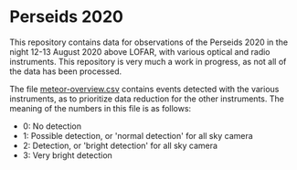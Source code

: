 # Perseids 2020
This repository contains data for observations of the Perseids 2020 in the night 12-13 August 2020 above LOFAR, with various optical and radio instruments. This repository is very much a work in progress, as not all of the data has been processed.

The file [meteor-overview.csv](meteor-overview.csv) contains events detected with the various instruments, as to prioritize data reduction for the other instruments. The meaning of the numbers in this file is as follows:
 
 * 0: No detection
 * 1: Possible detection, or 'normal detection' for all sky camera
 * 2: Detection, or 'bright detection' for all sky camera
 * 3: Very bright detection